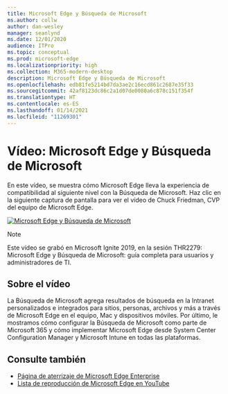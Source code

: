 ```yaml
---
title: Microsoft Edge y Búsqueda de Microsoft
ms.author: collw
author: dan-wesley
manager: seanlynd
ms.date: 12/01/2020
audience: ITPro
ms.topic: conceptual
ms.prod: microsoft-edge
ms.localizationpriority: high
ms.collection: M365-modern-desktop
description: Microsoft Edge y Búsqueda de Microsoft
ms.openlocfilehash: edb81fe5214bd7da3ae2c16ecd861c2687e35f33
ms.sourcegitcommit: 42af8123dc86c2a1d07de0080a6c878c151f354f
ms.translationtype: HT
ms.contentlocale: es-ES
ms.lasthandoff: 01/14/2021
ms.locfileid: "11269301"
---
```

# Vídeo: Microsoft Edge y Búsqueda de Microsoft

En este vídeo, se muestra cómo Microsoft Edge lleva la experiencia de compatibilidad al siguiente nivel con la Búsqueda de Microsoft. Haz clic en la siguiente captura de pantalla para ver el vídeo de Chuck Friedman, CVP del equipo de Microsoft Edge.

[![Microsoft Edge y Búsqueda de Microsoft](https://res.cloudinary.com/marcomontalbano/image/upload/v1592253564/video_to_markdown/images/youtube--7LfNqmJkeTM-c05b58ac6eb4c4700831b2b3070cd403.jpg)](http://www.youtube.com/watch?v=7LfNqmJkeTM "Microsoft Edge and Microsoft Search")

> [!NOTE]
> Este vídeo se grabó en Microsoft Ignite 2019, en la sesión THR2279: Microsoft Edge y Búsqueda de Microsoft: guía completa para usuarios y administradores de TI.

##  <a name="about-the-video"></a>Sobre el vídeo

La Búsqueda de Microsoft agrega resultados de búsqueda en la Intranet personalizados e integrados para sitios, personas, archivos y más a través de Microsoft Edge en el equipo, Mac y dispositivos móviles. Por último, le mostramos cómo configurar la Búsqueda de Microsoft como parte de Microsoft 365 y cómo implementar Microsoft Edge desde System Center Configuration Manager y Microsoft Intune en todas las plataformas.

##  <a name="see-also"></a>Consulte también

- [Página de aterrizaje de Microsoft Edge Enterprise](https://aka.ms/EdgeEnterprise)
- [Lista de reproducción de Microsoft Edge en YouTube](https://www.youtube.com/playlist?list=PLXtHYVsvn_b-uXh1tMeYpT-0iD8tD3tFy)
